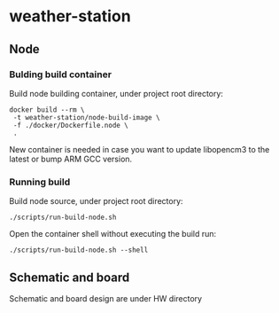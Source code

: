 # weather-station

## Node
### Bulding build container
Build node building container, under project root directory: 
```
docker build --rm \
 -t weather-station/node-build-image \
 -f ./docker/Dockerfile.node \
 .
 ```

New container is needed in case you want to update libopencm3 to the latest
or bump ARM GCC version.

### Running build
Build node source, under project root directory: 
```
./scripts/run-build-node.sh
```

Open the container shell without executing the build run: 
```
./scripts/run-build-node.sh --shell
```

## Schematic and board
Schematic and board design are under HW directory
